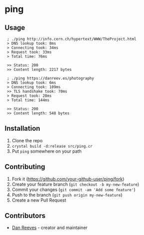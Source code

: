 # ping

## Usage

```
 ; ./ping http://info.cern.ch/hypertext/WWW/TheProject.html
 > DNS lookup took: 8ms
 > Connecting took: 34ms
 > Request took: 33ms
 > Total time: 76ms

 >> Status: 200
 >> Content length: 2217 bytes

 ; ./ping https://danreev.es/photography
 > DNS lookup took: 6ms
 > Connecting took: 109ms
 >> TLS handshake took: 70ms
 > Request took: 28ms
 > Total time: 144ms

 >> Status: 200
 >> Content length: 548 bytes
```

## Installation

1. Clone the repo
2. `crystal build -d:release src/ping.cr`
3. Put `ping` somewhere on your path

## Contributing

1. Fork it (<https://github.com/your-github-user/ping/fork>)
2. Create your feature branch (`git checkout -b my-new-feature`)
3. Commit your changes (`git commit -am 'Add some feature'`)
4. Push to the branch (`git push origin my-new-feature`)
5. Create a new Pull Request

## Contributors

- [Dan Reeves](https://github.com/danreeves) - creator and maintainer
